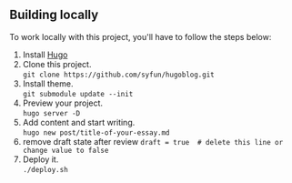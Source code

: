 ## Building locally

To work locally with this project, you'll have to follow the steps below:

1. Install [Hugo](http://gohugo.io/)
2. Clone this project.  
  `git clone https://github.com/syfun/hugoblog.git`
3. Install theme.  
  `git submodule update --init`
4. Preview your project.  
  `hugo server -D`
5. Add content and start writing.  
  `hugo new post/title-of-your-essay.md`
6. remove draft state after review
  `draft = true  # delete this line or change value to false`
7. Deploy it.  
  `./deploy.sh`
